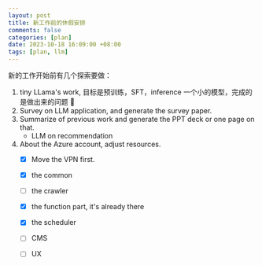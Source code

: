 ```yaml
---
layout: post
title: 新工作前的休假安排
comments: false
categories: [plan]
date: 2023-10-18 16:09:00 +08:00
tags: [plan, llm]
---
```


新的工作开始前有几个探索要做：

1. tiny LLama's work, 目标是预训练，SFT，inference 一个小的模型，完成的是做出来的问题 :rocket:
2. Survey on LLM application, and generate the survey paper.
3. Summarize of previous work and generate the PPT deck or one page on that.
    - LLM on recommendation
4. About the Azure account, adjust resources.
    - [x] Move the VPN first.
    - [x] the common
    - [ ] the crawler
    - [x] the function part, it's already there
    - [x] the scheduler 
    - [ ] CMS
    - [ ] UX





